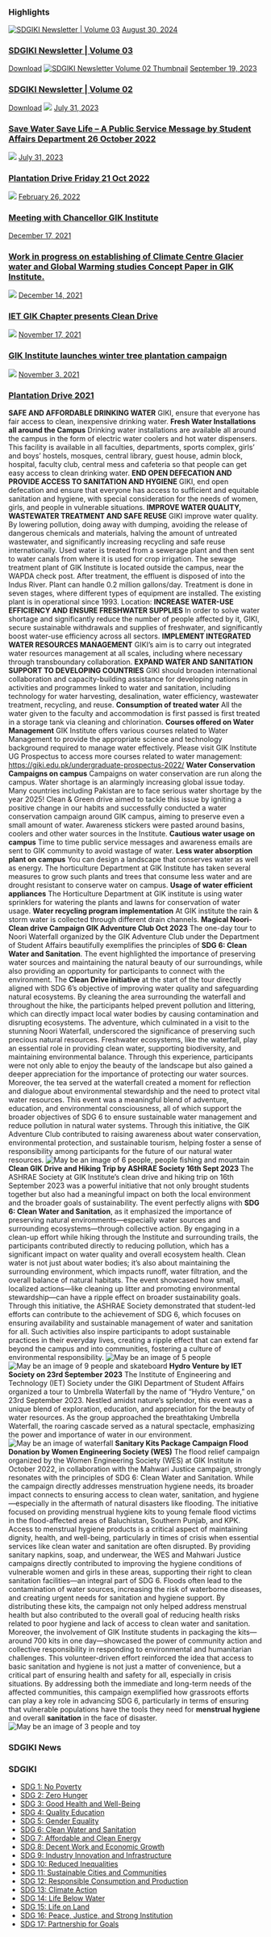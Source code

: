 ### Highlights
[![SDGIKI Newsletter | Volume 03](https://giki.edu.pk/wp-content/uploads/2024/08/SDGiki-Vol-03-700x430.webp)](https://giki.edu.pk/2024/08/30/sdgiki-newsletter-volume-03/)
[August 30, 2024](https://giki.edu.pk/2024/08/30/)
### [SDGIKI Newsletter | Volume 03](https://giki.edu.pk/2024/08/30/sdgiki-newsletter-volume-03/)
[Download](https://giki.edu.pk/wp-content/uploads/2024/08/SDGiki-Vol-03_compressed.pdf)
[![SDGIKI Newsletter Volume 02 Thumbnail](https://giki.edu.pk/wp-content/uploads/2023/09/SDGIKI_Thumb_page-0001-700x430.jpg)](https://giki.edu.pk/2023/09/19/sdgiki-vol-02/)
[September 19, 2023](https://giki.edu.pk/2023/09/19/)
### [SDGIKI Newsletter | Volume 02](https://giki.edu.pk/2023/09/19/sdgiki-vol-02/)
[Download](https://giki.edu.pk/sdg-6-clean-water-and-sanitation/)
[![](https://giki.edu.pk/wp-content/uploads/2023/07/Water-Conservation-624x430.jpg)](https://giki.edu.pk/2023/07/31/save-water-save-life-a-public-service-message-by-student-affairs-department-26-october-2022/)
[July 31, 2023](https://giki.edu.pk/2023/07/31/)
### [Save Water Save Life – A Public Service Message by Student Affairs Department 26 October 2022](https://giki.edu.pk/2023/07/31/save-water-save-life-a-public-service-message-by-student-affairs-department-26-october-2022/)
[![](https://giki.edu.pk/wp-content/uploads/2023/07/Tree-plantation-Drive.jpg)](https://giki.edu.pk/2023/07/31/plantation-drive-friday-21-oct-2022/)
[July 31, 2023](https://giki.edu.pk/2023/07/31/)
### [Plantation Drive Friday 21 Oct 2022](https://giki.edu.pk/2023/07/31/plantation-drive-friday-21-oct-2022/)
[![](https://giki.edu.pk/wp-content/uploads/2022/02/thumbnail_4-700x430.jpg)](https://giki.edu.pk/2022/02/26/meeting-with-chancellor-gik-institute-2/)
[February 26, 2022](https://giki.edu.pk/2022/02/26/)
### [Meeting with Chancellor GIK Institute](https://giki.edu.pk/2022/02/26/meeting-with-chancellor-gik-institute-2/)
[December 17, 2021](https://giki.edu.pk/2021/12/17/)
### [Work in progress on establishing of Climate Centre Glacier water and Global Warming studies Concept Paper in GIK Institute.](https://giki.edu.pk/2021/12/17/work-in-progress-on-establishing-of-climate-center-in-gik-institute/)
[![](https://giki.edu.pk/wp-content/uploads/2021/12/4-1-700x430.jpg)](https://giki.edu.pk/2021/12/14/iet-gik-chapter-presents-clean-drive/)
[December 14, 2021](https://giki.edu.pk/2021/12/14/)
### [IET GIK Chapter presents Clean Drive](https://giki.edu.pk/2021/12/14/iet-gik-chapter-presents-clean-drive/)
[![](https://giki.edu.pk/wp-content/uploads/2021/11/T2-700x430.jpg)](https://giki.edu.pk/2021/11/17/gik-institute-launches-winter-tree-plantation-campaign/)
[November 17, 2021](https://giki.edu.pk/2021/11/17/)
### [GIK Institute launches winter tree plantation campaign](https://giki.edu.pk/2021/11/17/gik-institute-launches-winter-tree-plantation-campaign/)
[![](https://giki.edu.pk/wp-content/uploads/2021/11/DSC05914-700x430.jpg)](https://giki.edu.pk/2021/11/03/plantation-drive-2021/)
[November 3, 2021](https://giki.edu.pk/2021/11/03/)
### [Plantation Drive 2021](https://giki.edu.pk/2021/11/03/plantation-drive-2021/)
**SAFE AND AFFORDABLE DRINKING WATER**
GIKI, ensure that everyone has fair access to clean, inexpensive drinking water.
**Fresh Water Installations all around the Campus**
Drinking water installations are available all around the campus in the form of electric water coolers and hot water dispensers. This facility is available in all faculties, departments, sports complex, girls’ and boys’ hostels, mosques, central library, guest house, admin block, hospital, faculty club, central mess and cafeteria so that people can get easy access to clean drinking water.
**END OPEN DEFECATION AND PROVIDE ACCESS TO SANITATION AND HYGIENE**
GIKI, end open defecation and ensure that everyone has access to sufficient and equitable sanitation and hygiene, with special consideration for the needs of women, girls, and people in vulnerable situations.
**IMPROVE WATER QUALITY, WASTEWATER TREATMENT AND SAFE REUSE**
GIKI improve water quality. By lowering pollution, doing away with dumping, avoiding the release of dangerous chemicals and materials, halving the amount of untreated wastewater, and significantly increasing recycling and safe reuse internationally.
Used water is treated from a sewerage plant and then sent to water canals from where it is used for crop irrigation.
The sewage treatment plant of GIK Institute is located outside the campus, near the WAPDA check post. After treatment, the effluent is disposed of into the Indus River. Plant can handle 0.2 million gallons/day. Treatment is done in seven stages, where different types of equipment are installed. The existing plant is in operational since 1993.
Location: 
**INCREASE WATER-USE EFFICIENCY AND ENSURE FRESHWATER SUPPLIES**
In order to solve water shortage and significantly reduce the number of people affected by it, GIKI, secure sustainable withdrawals and supplies of freshwater, and significantly boost water-use efficiency across all sectors.
**IMPLEMENT INTEGRATED WATER RESOURCES MANAGEMENT**
GIKI’s aim is to carry out integrated water resources management at all scales, including where necessary through transboundary collaboration.
**EXPAND WATER AND SANITATION SUPPORT TO DEVELOPING COUNTRIES**
GIKI should broaden international collaboration and capacity-building assistance for developing nations in activities and programmes linked to water and sanitation, including technology for water harvesting, desalination, water efficiency, wastewater treatment, recycling, and reuse.
**Consumption of treated water**
All the water given to the faculty and accommodation is first passed is first treated in a storage tank via cleaning and chlorination.
**Courses offered on Water Management**
GIK Institute offers various courses related to Water Management to provide the appropriate science and technology background required to manage water effectively.
Please visit GIK Institute UG Prospectus to access more courses related to water management:
<https://giki.edu.pk/undergraduate-prospectus-2022/>
**Water Conservation Campaigns on campus**
Campaigns on water conservation are run along the campus. Water shortage is an alarmingly increasing global issue today. Many countries including Pakistan are to face serious water shortage by the year 2025! Clean & Green drive aimed to tackle this issue by igniting a positive change in our habits and successfully conducted a water conservation campaign around GIK campus, aiming to preserve even a small amount of water. Awareness stickers were pasted around basins, coolers and other water sources in the Institute.
**Cautious water usage on campus**
Time to time public service messages and awareness emails are sent to GIK community to avoid wastage of water.
**Less water absorption plant on campus**
You can design a landscape that conserves water as well as energy. The horticulture Department at GIK Institute has taken several measures to grow such plants and trees that consume less water and are drought resistant to conserve water on campus.
**Usage of water efficient appliances**
The Horticulture Department at GIK institute is using water sprinklers for watering the plants and lawns for conservation of water usage.
**Water recycling program implementation**
At GIK institute the rain & storm water is collected through different drain channels.
**Magical Noori-Clean drive Campaign GIK Adventure Club Oct 2023**
The one-day tour to Noori Waterfall organized by the GIK Adventure Club under the Department of Student Affairs beautifully exemplifies the principles of **SDG 6: Clean Water and Sanitation**. The event highlighted the importance of preserving water sources and maintaining the natural beauty of our surroundings, while also providing an opportunity for participants to connect with the environment.
The **Clean Drive initiative** at the start of the tour directly aligned with SDG 6’s objective of improving water quality and safeguarding natural ecosystems. By cleaning the area surrounding the waterfall and throughout the hike, the participants helped prevent pollution and littering, which can directly impact local water bodies by causing contamination and disrupting ecosystems.
The adventure, which culminated in a visit to the stunning Noori Waterfall, underscored the significance of preserving such precious natural resources. Freshwater ecosystems, like the waterfall, play an essential role in providing clean water, supporting biodiversity, and maintaining environmental balance. Through this experience, participants were not only able to enjoy the beauty of the landscape but also gained a deeper appreciation for the importance of protecting our water sources.
Moreover, the tea served at the waterfall created a moment for reflection and dialogue about environmental stewardship and the need to protect vital water resources. This event was a meaningful blend of adventure, education, and environmental consciousness, all of which support the broader objectives of SDG 6 to ensure sustainable water management and reduce pollution in natural water systems.
Through this initiative, the GIK Adventure Club contributed to raising awareness about water conservation, environmental protection, and sustainable tourism, helping foster a sense of responsibility among participants for the future of our natural water resources.
![May be an image of 6 people, people fishing and mountain](https://giki.edu.pk/sdg-6-clean-water-and-sanitation/)
**Clean GIK Drive and Hiking Trip by ASHRAE Society 16th Sept 2023**
The ASHRAE Society at GIK Institute’s clean drive and hiking trip on 16th September 2023 was a powerful initiative that not only brought students together but also had a meaningful impact on both the local environment and the broader goals of sustainability. The event perfectly aligns with **SDG 6: Clean Water and Sanitation**, as it emphasized the importance of preserving natural environments—especially water sources and surrounding ecosystems—through collective action.
By engaging in a clean-up effort while hiking through the Institute and surrounding trails, the participants contributed directly to reducing pollution, which has a significant impact on water quality and overall ecosystem health. Clean water is not just about water bodies; it’s also about maintaining the surrounding environment, which impacts runoff, water filtration, and the overall balance of natural habitats.
The event showcased how small, localized actions—like cleaning up litter and promoting environmental stewardship—can have a ripple effect on broader sustainability goals. Through this initiative, the ASHRAE Society demonstrated that student-led efforts can contribute to the achievement of SDG 6, which focuses on ensuring availability and sustainable management of water and sanitation for all.
Such activities also inspire participants to adopt sustainable practices in their everyday lives, creating a ripple effect that can extend far beyond the campus and into communities, fostering a culture of environmental responsibility.
![May be an image of 5 people](https://giki.edu.pk/sdg-6-clean-water-and-sanitation/)
![May be an image of 9 people and skateboard](https://giki.edu.pk/sdg-6-clean-water-and-sanitation/)
**Hydro Venture by IET Society on 23rd September 2023**
The Institute of Engineering and Technology (IET) Society under the GIKI Department of Student Affairs organized a tour to Umbrella Waterfall by the name of “Hydro Venture,” on 23rd September 2023. Nestled amidst nature’s splendor, this event was a unique blend of exploration, education, and appreciation for the beauty of water resources. As the group approached the breathtaking Umbrella Waterfall, the roaring cascade served as a natural spectacle, emphasizing the power and importance of water in our environment.
![May be an image of waterfall](https://giki.edu.pk/sdg-6-clean-water-and-sanitation/)
**Sanitary Kits Package Campaign Flood Donation by Women Engineering Society (WES)**
The flood relief campaign organized by the Women Engineering Society (WES) at GIK Institute in October 2022, in collaboration with the Mahwari Justice campaign, strongly resonates with the principles of SDG 6: Clean Water and Sanitation. While the campaign directly addresses menstruation hygiene needs, its broader impact connects to ensuring access to clean water, sanitation, and hygiene—especially in the aftermath of natural disasters like flooding.
The initiative focused on providing menstrual hygiene kits to young female flood victims in the flood-affected areas of Baluchistan, Southern Punjab, and KPK. Access to menstrual hygiene products is a critical aspect of maintaining dignity, health, and well-being, particularly in times of crisis when essential services like clean water and sanitation are often disrupted. By providing sanitary napkins, soap, and underwear, the WES and Mahwari Justice campaigns directly contributed to improving the hygiene conditions of vulnerable women and girls in these areas, supporting their right to clean sanitation facilities—an integral part of SDG 6.
Floods often lead to the contamination of water sources, increasing the risk of waterborne diseases, and creating urgent needs for sanitation and hygiene support. By distributing these kits, the campaign not only helped address menstrual health but also contributed to the overall goal of reducing health risks related to poor hygiene and lack of access to clean water and sanitation.
Moreover, the involvement of GIK Institute students in packaging the kits—around 700 kits in one day—showcased the power of community action and collective responsibility in responding to environmental and humanitarian challenges. This volunteer-driven effort reinforced the idea that access to basic sanitation and hygiene is not just a matter of convenience, but a critical part of ensuring health and safety for all, especially in crisis situations.
By addressing both the immediate and long-term needs of the affected communities, this campaign exemplified how grassroots efforts can play a key role in advancing SDG 6, particularly in terms of ensuring that vulnerable populations have the tools they need for **menstrual hygiene** and overall **sanitation** in the face of disaster.
![May be an image of 3 people and toy](https://giki.edu.pk/sdg-6-clean-water-and-sanitation/)
### SDGIKI News
### SDGIKI
  * [SDG 1: No Poverty](https://giki.edu.pk/sdgiki/sdg-1-no-poverty/)
  * [SDG 2: Zero Hunger](https://giki.edu.pk/sdgiki/sdg-2-zero-hunger/)
  * [SDG 3: Good Health and Well-Being](https://giki.edu.pk/sdg-3-good-health-and-well-being/)
  * [SDG 4: Quality Education](https://giki.edu.pk/sdg-4-quality-education/)
  * [SDG 5: Gender Equality](https://giki.edu.pk/sdg-5-gender-equality/)
  * [SDG 6: Clean Water and Sanitation](https://giki.edu.pk/sdg-6-clean-water-and-sanitation/)
  * [SDG 7: Affordable and Clean Energy](https://giki.edu.pk/sdg-7-affordable-and-clean-energy/)
  * [SDG 8: Decent Work and Economic Growth](https://giki.edu.pk/sdg-8-decent-work-and-economic-growth/)
  * [SDG 9: Industry Innovation and Infrastructure](https://giki.edu.pk/sdg-9-industry-innovation-and-infrastructure/)
  * [SDG 10: Reduced Inequalities](https://giki.edu.pk/sdg-10-reduced-inequalities/)
  * [SDG 11: Sustainable Cities and Communities](https://giki.edu.pk/sdg-11-sustainable-cities-and-communities/)
  * [SDG 12: Responsible Consumption and Production](https://giki.edu.pk/sdg-12-responsible-consumption-and-production/)
  * [SDG 13: Climate Action](https://giki.edu.pk/sdg-13-climate-action/)
  * [SDG 14: Life Below Water](https://giki.edu.pk/sdg-14-life-below-water/)
  * [SDG 15: Life on Land](https://giki.edu.pk/sdg-15-life-on-land/)
  * [SDG 16: Peace, Justice, and Strong Institution](https://giki.edu.pk/sdg-16-peace-justice-and-strong-institution/)
  * [SDG 17: Partnership for Goals](https://giki.edu.pk/sdg-17-partnership-for-goals/)


